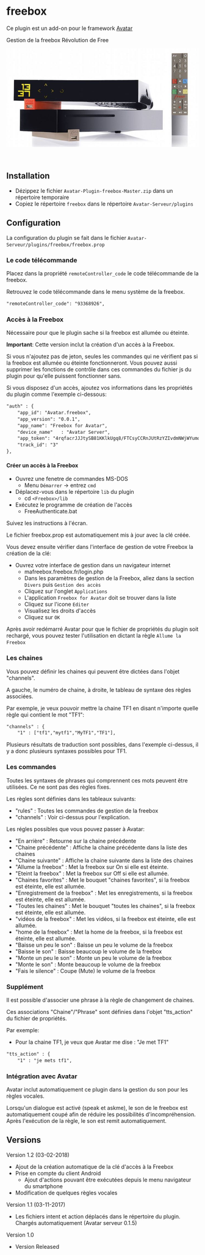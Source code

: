 freebox
=======

Ce plugin est un add-on pour le framework [Avatar](https://github.com/Spikharpax/Avatar-Serveur)

Gestion de la freebox Révolution de Free 

![GitHub Logo](/logo/Freebox-Revolution.jpg)

<BR>


## Installation
- Dézippez le fichier `Avatar-Plugin-freebox-Master.zip` dans un répertoire temporaire
- Copiez le répertoire `freebox` dans le répertoire `Avatar-Serveur/plugins`


## Configuration
La configuration du plugin se fait dans le fichier `Avatar-Serveur/plugins/freebox/freebox.prop`

### Le code télécommande
Placez dans la propriété `remoteController_code` le code télécommande de la freebox.

Retrouvez le code télécommande dans le menu système de la freebox.

```xml
"remoteController_code": "93368926",
```	

### Accès à la Freebox
Nécessaire pour que le plugin sache si la freebox est allumée ou éteinte.

**Important**: Cette version inclut la création d'un accès à la Freebox.

Si vous n'ajoutez pas de jeton, seules les commandes qui ne vérifient pas si la freebox est allumée ou éteinte fonctionneront. Vous pouvez aussi supprimer les fonctions de contrôle dans ces commandes du fichier js du plugin pour qu'elle puissent fonctionner sans.

Si vous disposez d'un accès, ajoutez vos informations dans les propriétés du plugin comme l'exemple ci-dessous:
```xml
"auth" : {
	"app_id": "Avatar.freebox",
	"app_version": "0.0.1",
	"app_name": "Freebox for Avatar",
	"device_name"	: "Avatar Server",
	"app_token": "4rqfacrJJJtySB81KKlkUgq8/FTCsyCCRnJUtRzYZIvdmNWjWYumq8OKG/slMQxs",
	"track_id": "3"
},
```	

#### Créer un accès à la Freebox
- Ouvrez une fenetre de commandes MS-DOS
	- Menu `Démarrer` -> entrez `cmd`
- Déplacez-vous dans le répertoire `lib` du plugin 
	- cd `<Freebox>/lib`
- Exécutez le programme de création de l'accès
	- FreeAuthenticate.bat
	
Suivez les instructions à l'écran.

Le fichier freebox.prop est automatiquement mis à jour avec la clé créée.

Vous devez ensuite vérifier dans l'interface de gestion de votre Freebox la création de la clé:
- Ouvrez votre interface de gestion dans un navigateur internet
	- mafreebox.freebox.fr/login.php
	- Dans les paramètres de gestion de la Freebox, allez dans la section `Divers` puis `Gestion des accès`
	- Cliquez sur l'onglet `Applications`
	- L'application `Freebox for Avatar` doit se trouver dans la liste
	- Cliquez sur l'icone `Editer`
	- Visualisez les droits d'accès
	- Cliquez sur `OK`
	
Après avoir redémarré Avatar pour que le fichier de propriétés du plugin soit rechargé, vous pouvez tester l'utilisation en dictant la règle `Allume la Freebox`
	
	
### Les chaines
Vous pouvez définir les chaines qui peuvent être dictées dans l'objet "channels".

A gauche, le numéro de chaine, à droite, le tableau de syntaxe des règles associées.

Par exemple, je veux pouvoir mettre la chaine TF1 en disant n'importe quelle règle qui contient le mot "TF1":
```xml
"channels" : {
	"1" : ["tf1","mytf1","MyTF1","TF1"],
```	

Plusieurs résultats de traduction sont possibles, dans l'exemple ci-dessus, il y a donc plusieurs syntaxes possibles pour TF1.


### Les commandes
Toutes les syntaxes de phrases qui comprennent ces mots peuvent être utilisées. Ce ne sont pas des règles fixes.

Les règles sont définies dans les tableaux suivants:
- "rules" : Toutes les commandes de gestion de la freebox
- "channels" : Voir ci-dessus pour l'explication.

Les régles possibles que vous pouvez passer à Avatar:
- "En arrière" : Retourne sur la chaine précédente 
- "Chaine précédente" : Affiche la chaine précédente dans la liste des chaines
- "Chaine suivante" : Affiche la chaine suivante dans la liste des chaines
- "Allume la freebox" : Met la freebox sur On si elle est éteinte.
- "Eteint la freebox" : Met la freebox sur Off si elle est allumée.
- "Chaines favorites" : Met le bouquet "chaines favorites", si la freebox est éteinte, elle est allumée.
- "Enregistrement de la freebox" : Met les enregistrements, si la freebox est éteinte, elle est allumée.
- "Toutes les chaines" : Met le bouquet "toutes les chaines", si la freebox est éteinte, elle est allumée.
- "vidéos de la freebox" : Met les vidéos, si la freebox est éteinte, elle est allumée.
- "home de la freebox" : Met la home de la freebox, si la freebox est éteinte, elle est allumée.
- "Baisse un peu le son" : Baisse un peu le volume de la freebox
- "Baisse le son" : Baisse beaucoup le volume de la freebox
- "Monte un peu le son" : Monte un peu le volume de la freebox
- "Monte le son" : Monte beaucoup le volume de la freebox
- "Fais le silence" : Coupe (Mute) le volume de la freebox


### Supplément
Il est possible d'associer une phrase à la règle de changement de chaines.

Ces associations "Chaine"/"Phrase" sont définies dans l'objet "tts_action" du fichier de propriétés.

Par exemple:
- Pour la chaine TF1, je veux que Avatar me dise :  "Je met TF1"
```xml
"tts_action" : {
	"1" : "je mets tf1",
```	

### Intégration avec Avatar
Avatar inclut automatiquement ce plugin dans la gestion du son pour les règles vocales. 

Lorsqu'un dialogue est activé (speak et askme), le son de le freebox est automatiquement coupé afin de réduire les possibilités d'incompréhension. Après l'exécution de la règle, le son est remit automatiquement.


## Versions
Version 1.2 (03-02-2018)
- Ajout de la création automatique de la clé d'accès à la Freebox
- Prise en compte du client Android
	- Ajout d'actions pouvant être exécutées depuis le menu navigateur du smartphone
- Modification de quelques règles vocales

Version 1.1 (03-11-2017)
- Les fichiers intent et action déplacés dans le répertoire du plugin. Chargés automatiquement (Avatar serveur 0.1.5)

Version 1.0 
- Version Released
